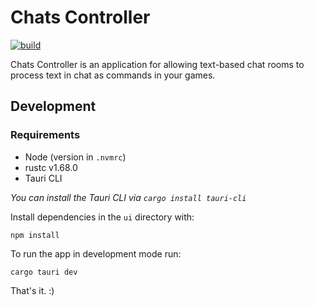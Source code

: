 # Chats Controller

[![build](https://github.com/sneakycrow/chats-controller/actions/workflows/build.yml/badge.svg)](https://github.com/sneakycrow/chats-controller/actions/workflows/build.yml)

Chats Controller is an application for allowing text-based chat rooms to process text in chat as commands in your games.

## Development

### Requirements

- Node (version in `.nvmrc`)
- rustc v1.68.0
- Tauri CLI

_You can install the Tauri CLI via `cargo install tauri-cli`_

Install dependencies in the `ui` directory with:

`npm install`

To run the app in development mode run:

`cargo tauri dev`

That's it. :) 